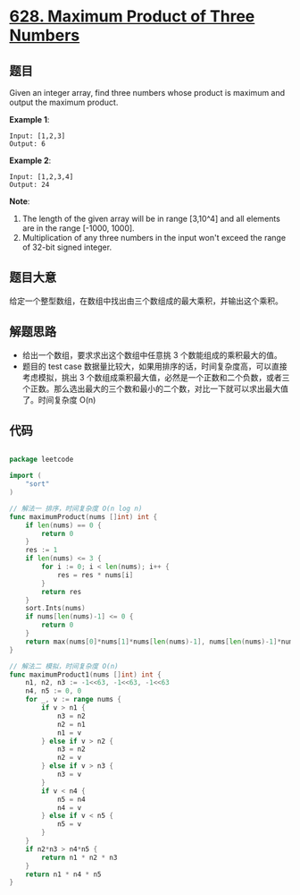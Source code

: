 # [628. Maximum Product of Three Numbers](https://leetcode.com/problems/maximum-product-of-three-numbers/)


## 题目

Given an integer array, find three numbers whose product is maximum and output the maximum product.

**Example 1**:

    Input: [1,2,3]
    Output: 6

**Example 2**:

    Input: [1,2,3,4]
    Output: 24

**Note**:

1. The length of the given array will be in range [3,10^4] and all elements are in the range [-1000, 1000].
2. Multiplication of any three numbers in the input won't exceed the range of 32-bit signed integer.


## 题目大意

给定一个整型数组，在数组中找出由三个数组成的最大乘积，并输出这个乘积。




## 解题思路


- 给出一个数组，要求求出这个数组中任意挑 3 个数能组成的乘积最大的值。
- 题目的 test case 数据量比较大，如果用排序的话，时间复杂度高，可以直接考虑模拟，挑出 3 个数组成乘积最大值，必然是一个正数和二个负数，或者三个正数。那么选出最大的三个数和最小的二个数，对比一下就可以求出最大值了。时间复杂度 O(n)



## 代码

```go

package leetcode

import (
	"sort"
)

// 解法一 排序，时间复杂度 O(n log n)
func maximumProduct(nums []int) int {
	if len(nums) == 0 {
		return 0
	}
	res := 1
	if len(nums) <= 3 {
		for i := 0; i < len(nums); i++ {
			res = res * nums[i]
		}
		return res
	}
	sort.Ints(nums)
	if nums[len(nums)-1] <= 0 {
		return 0
	}
	return max(nums[0]*nums[1]*nums[len(nums)-1], nums[len(nums)-1]*nums[len(nums)-2]*nums[len(nums)-3])
}

// 解法二 模拟，时间复杂度 O(n)
func maximumProduct1(nums []int) int {
	n1, n2, n3 := -1<<63, -1<<63, -1<<63
	n4, n5 := 0, 0
	for _, v := range nums {
		if v > n1 {
			n3 = n2
			n2 = n1
			n1 = v
		} else if v > n2 {
			n3 = n2
			n2 = v
		} else if v > n3 {
			n3 = v
		}
		if v < n4 {
			n5 = n4
			n4 = v
		} else if v < n5 {
			n5 = v
		}
	}
	if n2*n3 > n4*n5 {
		return n1 * n2 * n3
	}
	return n1 * n4 * n5
}

```